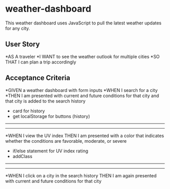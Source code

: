 # weather-dashboard

This weather dashboard uses JavaScript to pull the latest weather updates for any city.

## User Story

*AS A traveler
*I WANT to see the weather outlook for multiple cities
\*SO THAT I can plan a trip accordingly

## Acceptance Criteria

*GIVEN a weather dashboard with form inputs
*WHEN I search for a city
\*THEN I am presented with current and future conditions for that city and that city is added to the search history

- card for history
- get localStorage for buttons (history)

---

---

\*WHEN I view the UV index
THEN I am presented with a color that indicates whether the conditions are favorable, moderate, or severe

- if/else statement for UV index rating
- addClass

---

---

\*WHEN I click on a city in the search history
THEN I am again presented with current and future conditions for that city
